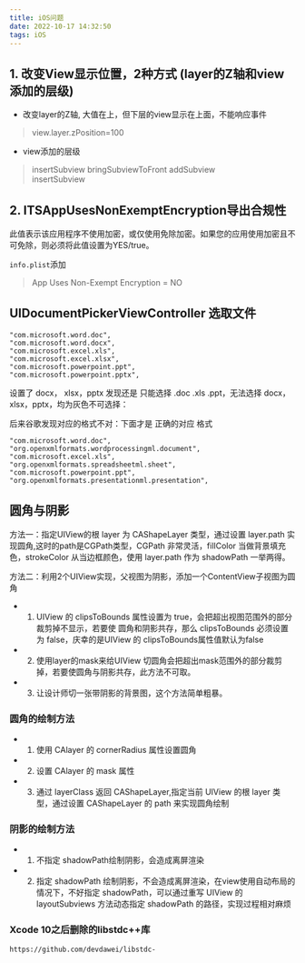 ```yaml
---
title: iOS问题
date: 2022-10-17 14:32:50
tags: iOS
---
```


## 1. 改变View显示位置，2种方式 (layer的Z轴和view添加的层级)

+ 改变layer的Z轴, 大值在上，但下层的view显示在上面，不能响应事件

> view.layer.zPosition=100  

+ view添加的层级

> insertSubview
> bringSubviewToFront
> addSubview  
> insertSubview

## 2. ITSAppUsesNonExemptEncryption导出合规性

此值表示该应用程序不使用加密，或仅使用免除加密。如果您的应用使用加密且不可免除，则必须将此值设置为YES/true。

`info.plist`添加

> App Uses Non-Exempt Encryption = NO

## UIDocumentPickerViewController 选取文件

```ios
"com.microsoft.word.doc",
"com.microsoft.word.docx",
"com.microsoft.excel.xls",
"com.microsoft.excel.xlsx",
"com.microsoft.powerpoint.​ppt",
"com.microsoft.powerpoint.​pptx",
```

设置了 docx， xlsx，​pptx   发现还是 只能选择 .doc  .xls  .ppt，无法选择 docx， xlsx，​pptx，均为灰色不可选择：

后来谷歌发现对应的格式不对：下面才是 正确的对应 格式

```ios
"com.microsoft.word.doc",
"org.openxmlformats.wordprocessingml.document",
"com.microsoft.excel.xls",
"org.openxmlformats.spreadsheetml.sheet",
"com.microsoft.powerpoint.​ppt",
"org.openxmlformats.presentationml.presentation",
```

## 圆角与阴影

方法一：指定UIView的根 layer 为 CAShapeLayer 类型，通过设置 layer.path 实现圆角,这时的path是CGPath类型，CGPath 非常灵活，fillColor 当做背景填充色，strokeColor 从当边框颜色，使用 layer.path 作为 shadowPath 一举两得。  

方法二：利用2个UIView实现，父视图为阴影，添加一个ContentView子视图为圆角

+ 1. UIView 的 clipsToBounds 属性设置为 true，会把超出视图范围外的部分裁剪掉不显示，若要使 圆角和阴影共存，那么 clipsToBounds 必须设置为 false，庆幸的是UIView 的 clipsToBounds属性值默认为false

+ 2. 使用layer的mask来给UIView 切圆角会把超出mask范围外的部分裁剪掉，若要使圆角与阴影共存，此方法不可取。

+ 3. 让设计师切一张带阴影的背景图，这个方法简单粗暴。

### 圆角的绘制方法

+ 1. 使用 CAlayer 的 cornerRadius 属性设置圆角
+ 2. 设置 CAlayer 的 mask 属性
+ 3. 通过 layerClass 返回 CAShapeLayer,指定当前 UIView 的根 layer 类型，通过设置 CAShapeLayer 的 path 来实现圆角绘制

### 阴影的绘制方法

+ 1. 不指定 shadowPath绘制阴影，会造成离屏渲染
+ 2. 指定 shadowPath 绘制阴影，不会造成离屏渲染，在view使用自动布局的情况下，不好指定 shadowPath，可以通过重写 UIView 的 layoutSubviews 方法动态指定 shadowPath 的路径，实现过程相对麻烦

### Xcode 10之后删除的libstdc++库

`https://github.com/devdawei/libstdc-`
